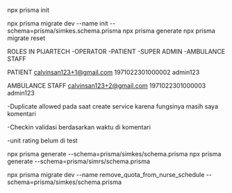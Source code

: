 npx prisma init

npx prisma migrate dev --name init --schema=prisma/simkes.schema.prisma
npx prisma generate
npx prisma migrate reset

ROLES IN PIJARTECH
-OPERATOR
-PATIENT
-SUPER ADMIN
-AMBULANCE STAFF

PATIENT
calvinsan123+1@gmail.com
1971022301000002
admin123

AMBULANCE STAFF
calvinsan123+2@gmail.com
1971022301000003
admin123

-Duplicate allowed pada saat create service karena fungsinya masih saya komentari

-Checkin validasi berdasarkan waktu di komentari

-unit rating belum di test

npx prisma generate --schema=prisma/simkes/schema.prisma
npx prisma generate --schema=prisma/simrs/schema.prisma

npx prisma migrate dev --name remove_quota_from_nurse_schedule --schema=prisma/simkes/schema.prisma
